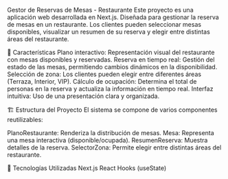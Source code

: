 Gestor de Reservas de Mesas - Restaurante
Este proyecto es una aplicación web desarrollada en Next.js. Diseñada para gestionar 
la reserva de mesas en un restaurante. Los clientes pueden seleccionar mesas disponibles, 
visualizar un resumen de su reserva y elegir entre distintas áreas del restaurante.

🚀 Características
Plano interactivo: Representación visual del restaurante con mesas disponibles y reservadas.
Reserva en tiempo real: Gestión del estado de las mesas, permitiendo cambios dinámicos en la disponibilidad.
Selección de zona: Los clientes pueden elegir entre diferentes áreas (Terraza, Interior, VIP).
Cálculo de ocupación: Determina el total de personas en la reserva y actualiza la información en tiempo real.
Interfaz intuitiva: Uso de una presentación clara y organizada.

🏗 Estructura del Proyecto
El sistema se compone de varios componentes reutilizables:

PlanoRestaurante: Renderiza la distribución de mesas.
Mesa: Representa una mesa interactiva (disponible/ocupada).
ResumenReserva: Muestra detalles de la reserva.
SelectorZona: Permite elegir entre distintas áreas del restaurante.

🔧 Tecnologías Utilizadas
Next.js
React Hooks (useState)
